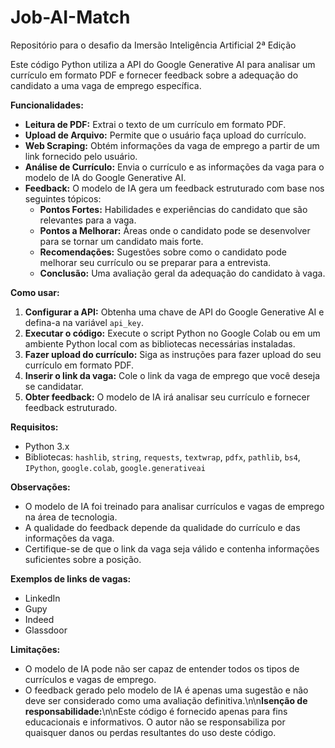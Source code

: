 # Job-AI-Match
Repositório para o desafio da Imersão Inteligência Artificial 2ª Edição

Este código Python utiliza a API do Google Generative AI para analisar um currículo em formato PDF e fornecer feedback sobre a adequação do candidato a uma vaga de emprego específica.

**Funcionalidades:**

*   **Leitura de PDF:** Extrai o texto de um currículo em formato PDF.
*   **Upload de Arquivo:** Permite que o usuário faça upload do currículo.
*   **Web Scraping:** Obtém informações da vaga de emprego a partir de um link fornecido pelo usuário.
*   **Análise de Currículo:** Envia o currículo e as informações da vaga para o modelo de IA do Google Generative AI.
*   **Feedback:** O modelo de IA gera um feedback estruturado com base nos seguintes tópicos:
    *   **Pontos Fortes:** Habilidades e experiências do candidato que são relevantes para a vaga.
    *   **Pontos a Melhorar:** Áreas onde o candidato pode se desenvolver para se tornar um candidato mais forte.
    *   **Recomendações:** Sugestões sobre como o candidato pode melhorar seu currículo ou se preparar para a entrevista.
    *   **Conclusão:** Uma avaliação geral da adequação do candidato à vaga.
    
**Como usar:**
1.  **Configurar a API:** Obtenha uma chave de API do Google Generative AI e defina-a na variável `api_key`.
2.  **Executar o código:** Execute o script Python no Google Colab ou em um ambiente Python local com as bibliotecas necessárias instaladas.
3.  **Fazer upload do currículo:** Siga as instruções para fazer upload do seu currículo em formato PDF.
4.  **Inserir o link da vaga:** Cole o link da vaga de emprego que você deseja se candidatar.
5.  **Obter feedback:** O modelo de IA irá analisar seu currículo e fornecer feedback estruturado.

**Requisitos:**

*   Python 3.x
*   Bibliotecas: `hashlib`, `string`, `requests`, `textwrap`, `pdfx`, `pathlib`, `bs4`, `IPython`, `google.colab`, `google.generativeai`

**Observações:**

*   O modelo de IA foi treinado para analisar currículos e vagas de emprego na área de tecnologia.
*   A qualidade do feedback depende da qualidade do currículo e das informações da vaga.
*   Certifique-se de que o link da vaga seja válido e contenha informações suficientes sobre a posição.

**Exemplos de links de vagas:**

*   LinkedIn
*   Gupy
*   Indeed
*   Glassdoor

**Limitações:**

*   O modelo de IA pode não ser capaz de entender todos os tipos de currículos e vagas de emprego.
*   O feedback gerado pelo modelo de IA é apenas uma sugestão e não deve ser considerado como uma avaliação definitiva.\n\n**Isenção de responsabilidade:**\n\nEste código é fornecido apenas para fins educacionais e informativos. O autor não se responsabiliza por quaisquer danos ou perdas resultantes do uso deste código.
